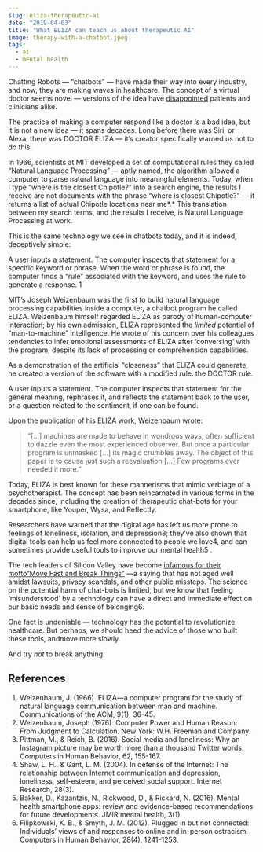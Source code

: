 ```yaml
---
slug: eliza-therapeutic-ai
date: "2019-04-03"
title: "What ELIZA can teach us about therapeutic AI"
image: therapy-with-a-chatbot.jpeg
tags:
  - ai
  - mental health
---
```


Chatting Robots — “chatbots” — have made their way into every industry, and now, they are making waves in healthcare. The concept of a virtual doctor seems novel — versions of the idea have [disappointed](https://www.fastcompany.com/90318752/doctors-are-using-hospital-robots-to-tell-patients-theyre-dying-sparking-an-outcry) patients and clinicians alike.

The practice of making a computer respond like a doctor _is_ a bad idea, but it is not a new idea — it spans decades. Long before there was Siri, or Alexa, there was DOCTOR ELIZA — it’s creator specifically warned us not to do this.

In 1966, scientists at MIT developed a set of computational rules they called “Natural Language Processing” — aptly named, the algorithm allowed a computer to parse natural language into meaningful elements. Today, when I type “where is the closest Chipotle?” into a search engine, the results I receive are not documents with the phrase “where is closest Chipotle?” — it returns a list of actual Chipotle locations near me*.* This translation between my search terms, and the results I receive, is Natural Language Processing at work.

This is the same technology we see in chatbots today, and it is indeed, deceptively simple:

A user inputs a statement. The computer inspects that statement for a specific keyword or phrase. When the word or phrase is found, the computer finds a “rule” associated with the keyword, and uses the rule to generate a response. 1

MIT’s Joseph Weizenbaum was the first to build natural language processing capabilities inside a computer, a chatbot program he called ELIZA. Weizenbaum himself regarded ELIZA as parody of human-computer interaction; by his own admission, ELIZA represented the _limited_ potential of “man-to-machine” intelligence. He wrote of his concern over his colleagues tendencies to infer emotional assessments of ELIZA after ‘conversing’ with the program, despite its lack of processing or comprehension capabilities.

As a demonstration of the artificial “closeness” that ELIZA could generate, he created a version of the software with a modified rule: the DOCTOR rule.

A user inputs a statement. The computer inspects that statement for the general meaning, rephrases it, and reflects the statement back to the user, or a question related to the sentiment, if one can be found.

Upon the publication of his ELIZA work, Weizenbaum wrote:

> “[…] machines are made to behave in wondrous ways, often sufficient to dazzle even the most experienced observer. But once a particular program is unmasked […] its magic crumbles away. The object of this paper is to cause just such a reevaluation […] Few programs ever needed it more.”

Today, ELIZA is best known for these mannerisms that mimic verbiage of a psychotherapist. The concept has been reincarnated in various forms in the decades since, including the creation of therapeutic chat-bots for your smartphone, like Youper, Wysa, and Reflectly.

Researchers have warned that the digital age has left us more prone to feelings of loneliness, isolation, and depression3; they’ve also shown that digital tools can help us feel more connected to people we love4, and can sometimes provide useful tools to improve our mental health5 .

The tech leaders of Silicon Valley have become [infamous for their motto“Move Fast and Break Things”](https://www.politico.eu/article/brexit-silicon-valley-move-fast-and-break-things/) —a saying that has not aged well amidst lawsuits, privacy scandals, and other public missteps. The science on the potential harm of chat-bots is limited, but we know that feeling ‘misunderstood’ by a technology can have a direct and immediate effect on our basic needs and sense of belonging6.

One fact is undeniable — technology has the potential to revolutionize healthcare. But perhaps, we should heed the advice of those who built these tools, andmove more slowly.

And try _not_ to break anything.

## References

1. Weizenbaum, J. (1966). ELIZA—a computer program for the study of natural language communication between man and machine. Communications of the ACM, 9(1), 36-45.
2. Weizenbaum, Joseph (1976). Computer Power and Human Reason: From Judgment to Calculation. New York: W.H. Freeman and Company.
3. Pittman, M., & Reich, B. (2016). Social media and loneliness: Why an Instagram picture may be worth more than a thousand Twitter words. Computers in Human Behavior, 62, 155-167.
4. Shaw, L. H., & Gant, L. M. (2004). In defense of the Internet: The relationship between Internet communication and depression, loneliness, self-esteem, and perceived social support. Internet Research, 28(3).
5. Bakker, D., Kazantzis, N., Rickwood, D., & Rickard, N. (2016). Mental health smartphone apps: review and evidence-based recommendations for future developments. JMIR mental health, 3(1).
6. Filipkowski, K. B., & Smyth, J. M. (2012). Plugged in but not connected: Individuals’ views of and responses to online and in-person ostracism. Computers in Human Behavior, 28(4), 1241-1253.
